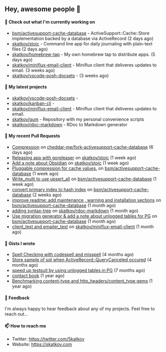 ## Hey, awesome people 👋

#### 👷 Check out what I'm currently working on
 
- [bsm/activesupport-cache-database](https://github.com/bsm/activesupport-cache-database) - ActiveSupport::Cache::Store implementation backed by a database via ActiveRecord (2 days ago) 
- [skatkov/stoic](https://github.com/skatkov/stoic) - Command line app for daily journaling with plain-text files (2 days ago) 
- [skatkov/homebrew-tap](https://github.com/skatkov/homebrew-tap) - My own homebrew tap to distribute apps. (5 days ago) 
- [skatkov/miniflux-email-client](https://github.com/skatkov/miniflux-email-client) - Miniflux client that deliveres updates to email. (3 weeks ago) 
- [skatkov/vscode-posh-docsets](https://github.com/skatkov/vscode-posh-docsets) -  (3 weeks ago)

#### 🌱 My latest projects
 
- [skatkov/vscode-posh-docsets](https://github.com/skatkov/vscode-posh-docsets) -  
- [skatkov/kanban-cli](https://github.com/skatkov/kanban-cli) -  
- [skatkov/miniflux-email-client](https://github.com/skatkov/miniflux-email-client) - Miniflux client that deliveres updates to email. 
- [skatkov/gum](https://github.com/skatkov/gum) - Repository with my personal convenience scripts 
- [skatkov/rdoc-markdown](https://github.com/skatkov/rdoc-markdown) - RDoc to Markdown generator


#### 🔨 My recent Pull Requests
 
- [Compression](https://github.com/cheddar-me/fork-activesupport-cache-database/pull/1) on [cheddar-me/fork-activesupport-cache-database](https://github.com/cheddar-me/fork-activesupport-cache-database) (6 days ago) 
- [Releasing app with goreleaser](https://github.com/skatkov/stoic/pull/27) on [skatkov/stoic](https://github.com/skatkov/stoic) (1 week ago) 
- [Add a note about Obsidian](https://github.com/skatkov/stoic/pull/26) on [skatkov/stoic](https://github.com/skatkov/stoic) (1 week ago) 
- [Pluggable compression for cache values.](https://github.com/bsm/activesupport-cache-database/pull/42) on [bsm/activesupport-cache-database](https://github.com/bsm/activesupport-cache-database) (1 week ago) 
- [Write_multi to use upsert_all](https://github.com/bsm/activesupport-cache-database/pull/41) on [bsm/activesupport-cache-database](https://github.com/bsm/activesupport-cache-database) (1 week ago) 
- [convert primary index to hash index](https://github.com/bsm/activesupport-cache-database/pull/39) on [bsm/activesupport-cache-database](https://github.com/bsm/activesupport-cache-database) (2 weeks ago) 
- [improve readme: add maintenance , warning and installation sections](https://github.com/bsm/activesupport-cache-database/pull/36) on [bsm/activesupport-cache-database](https://github.com/bsm/activesupport-cache-database) (1 month ago) 
- [adding syntax-tree](https://github.com/skatkov/rdoc-markdown/pull/40) on [skatkov/rdoc-markdown](https://github.com/skatkov/rdoc-markdown) (1 month ago) 
- [Use migration generator &amp; add a note about unlogged tables for PG](https://github.com/bsm/activesupport-cache-database/pull/31) on [bsm/activesupport-cache-database](https://github.com/bsm/activesupport-cache-database) (1 month ago) 
- [client_test and emailer_test](https://github.com/skatkov/miniflux-email-client/pull/2) on [skatkov/miniflux-email-client](https://github.com/skatkov/miniflux-email-client) (1 month ago)

#### 📓 Gists I wrote
 
- [Spell Checking with codespell and misspell](https://gist.github.com/abf49d80e98ac42b3cac397c9efc383f) (4 months ago) 
- [Store sample of sql when ActiveRecord::QueryCanceled occured](https://gist.github.com/17d1f53d38ea90c4a4c678197e682173) (4 months ago) 
- [speed up testsuit by using unlogged tables in PG](https://gist.github.com/e482617b2a1f9635738a0b66ec0cb327) (7 months ago) 
- [contact book](https://gist.github.com/18f317a0affb0fa7ee0e74511c340422) (1 year ago) 
- [Benchmarking content-type and http_headers/content_type gems](https://gist.github.com/eb18ae1f9f75e822812b64a0ae44915d) (1 year ago)

#### 💬 Feedback
I'm always happy to hear feedback about any of my projects. Feel free to reach out...

#### 📫 How to reach me

- Twitter: https://twitter.com/5katkov 
- Website: https://skatkov.com
